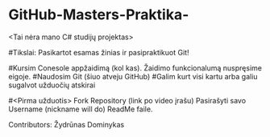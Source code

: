 # GitHub-Masters-Praktika-
<Tai nėra mano C# studijų projektas>

#Tikslai:
Pasikartot esamas žinias ir pasipraktikuot Git!

#Kursim Conesole appžaidimą (kol kas). Žaidimo funkcionalumą nuspręsime eigoje.
#Naudosim Git (šiuo atveju GitHub)
#Galim kurt visi kartu arba galiu sugalvot užduočių atskirai

#<Pirma užduotis>
Fork Repository (link po video įrašu)
Pasirašyti savo Username (nickname  will do) ReadMe faile.



Contributors:
Žydrūnas
Dominykas
